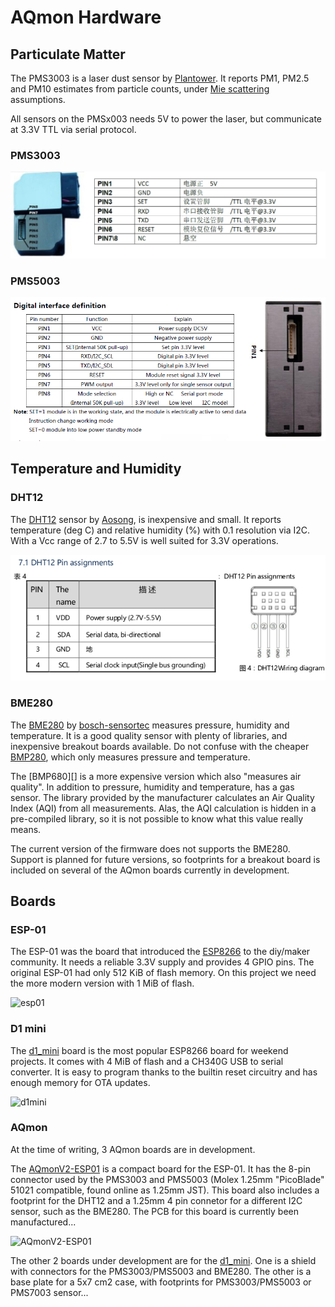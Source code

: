 # AQmon Hardware

## Particulate Matter

The PMS3003 is a laser dust sensor by [Plantower][].
It reports PM1, PM2.5 and PM10 estimates from particle counts, under [Mie scattering][Mie] assumptions.

All sensors on the PMSx003 needs 5V to power the laser,
but communicate at 3.3V TTL via serial protocol.

[Plantower]: http://www.plantower.com
[Mie]: https://en.wikipedia.org/wiki/Mie_scattering#Atmospheric_science
[PMS3003]: ../Documents/PMS3003_LOGOELE.pdf
[PMS5003]: ../Documents/PMS5003_LOGOELE.pdf

### PMS3003

![pms3003](../Documents/pms3003_pinout.png)

### PMS5003

![pms5003](../Documents/pms5003_pinout.png)

## Temperature and Humidity

### DHT12

The [DHT12] sensor by [Aosong][], is inexpensive and small.
It reports temperature (deg C) and relative humidity (%) with 0.1 resolution
via I2C. With a Vcc range of 2.7 to 5.5V is well suited for 3.3V operations.

[Aosong]: http://aosong.com
[DHT12]: ../Documents/DHT12_Aosong.pdf

![dht12](../Documents/dht12_pinout.png)

### BME280

The [BME280][] by [bosch-sensortec][] measures pressure, humidity and temperature.
It is a good quality sensor with plenty of libraries, and inexpensive breakout boards available.
Do not confuse with the cheaper [BMP280][], which only measures pressure and temperature.

The [BMP680][] is a more expensive version which also "measures air quality".
In addition to pressure, humidity and temperature, has a gas sensor.
The library provided by the manufacturer calculates an Air Quality Index (AQI) from all measurements.
Alas, the AQI calculation is hidden in a pre-compiled library,
so it is not possible to know what this value really means.

[bosch-sensortec]: https://www.bosch-sensortec.com
[BME280]: https://www.bosch-sensortec.com/bst/products/all_products/bme280
[BMP280]: https://www.bosch-sensortec.com/bst/products/all_products/bmp280
[BME680]: https://www.bosch-sensortec.com/bst/products/all_products/bme680

The current version of the firmware does not supports the BME280.
Support is planned for future versions, so footprints for a breakout board
is included on several of the AQmon boards currently in development.

## Boards

### ESP-01

The ESP-01 was the board that introduced the [ESP8266][] to the diy/maker community.
It needs a reliable 3.3V supply and provides 4 GPIO pins.
The original ESP-01 had only 512 KiB of flash memory.
On this project we need the more modern version with 1 MiB of flash.

![esp01](https://upload.wikimedia.org/wikipedia/commons/thumb/0/08/ESP8266_01_PinOut.png/530px-ESP8266_01_PinOut.png)

[ESP8266]: https://en.wikipedia.org/wiki/ESP8266

### D1 mini

The [d1_mini][] board is the most popular ESP8266 board for weekend projects.
It comes with 4 MiB of flash and a CH340G USB to serial converter.
It is easy to program thanks to the builtin reset circuitry
and has enough memory for OTA updates.

![d1mini](https://wiki.wemos.cc/_media/products:d1:d1_mini_v3.1.0_1_16x9.jpg)

[d1_mini]: https://wiki.wemos.cc/products:d1:d1_mini

### AQmon

At the time of writing, 3 AQmon boards are in development.

The [AQmonV2-ESP01][] is a compact board for the ESP-01.
It has the 8-pin connector used by the PMS3003 and PMS5003
(Molex 1.25mm "PicoBlade" 51021 compatible, found online as 1.25mm JST).
This board also includes a footprint for the DHT12 and a 1.25mm 4 pin connetor
for a different I2C sensor, such as the BME280.
The PCB for this board is currently been manufactured...

![AQmonV2-ESP01](https://image.easyeda.com/histories/c21576176590435a99e9380fa947cace.png)


The other 2 boards under development are for the [d1_mini][].
One is a shield with connectors for the PMS3003/PMS5003 and BME280.
The other is a base plate for a 5x7 cm2 case, with footprints for
PMS3003/PMS5003 or PMS7003 sensor...

[AQmonV2-ESP01]: https://easyeda.com/avaldebe/AQmonV2-ESP01